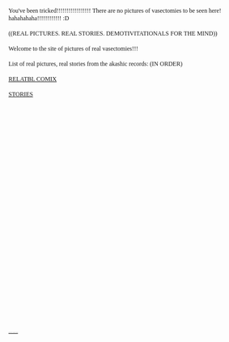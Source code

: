 <p style = "font-family:MS UI Gothic;font-size:12px;">
   You've been tricked!!!!!!!!!!!!!!!!! There are no pictures of vasectomies to be seen here! hahahahaha!!!!!!!!!!!! :D
<br>
<br>
   ((REAL PICTURES. REAL STORIES. DEMOTIVITATIONALS FOR THE MIND)) 
<br>
<br> 
   Welcome to the site of pictures of real vasectomies!!! 
<br>
<br>
List of real pictures, real stories from the akashic records: (IN ORDER)
<br>
<br>
<a href="relatblcomix.html">RELATBL COMIX
<br>
<br>
<a href="stories.html">STORIES
<br>
<br>
<br>
<br>
<br>
<br>
<br>
<br>
<br>
<br>
<br>
<br>
<br>
<br>
<br>
<br>
<br>
<br>
<br>
<br>
<br>
<br>
<br>
<br>
<br>
<br>
<br>
<br>
<br>
<br>
<br>
   
 
 <p style = "font-family:courier;font-size:1px;">
 <a href="http://www.mountainyahoos.com/SkiResorts/Mascots/TheCanyons-UT_Mascot-Murdock_KS_IMG_0804_680x921.jpg">click here for picture of moose </a>
         </ul> 
